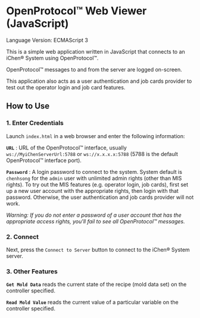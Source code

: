 # OpenProtocol&trade; Web Viewer (JavaScript)

Language Version: ECMAScript 3

This is a simple web application written in JavaScript that connects to an iChen&reg; System using OpenProtocol&trade;.

OpenProtocol&trade; messages to and from the server are logged on-screen.

This application also acts as a user authentication and job cards provider to test out the operator login and job card features.

## How to Use

### 1. Enter Credentials

Launch `index.html` in a web browser and enter the following information:

**`URL`** : URL of the OpenProtocol&trade; interface, usually `ws://MyiChenServerUrl:5788` or `ws://x.x.x.x:5788` (5788 is the default OpenProtocol&trade; interface port).

**`Password`** : A login password to connect to the system.  System default is `chenhsong` for the `admin` user with unlimited admin rights (other than MIS rights).
To try out the MIS features (e.g. operator login, job cards), first set up a new user account with the appropriate rights, then login with that password.
Otherwise, the user authentication and job cards provider will not work.

_Warning: If you do not enter a password of a user account that has the appropriate access rights, you'll fail to see all OpenProtocol&trade; messages._

### 2. Connect

Next, press the `Connect to Server` button to connect to the iChen&reg; System server.

### 3. Other Features

**`Get Mold Data`** reads the current state of the recipe (mold data set) on the controller specified.

**`Read Mold Value`** reads the current value of a particular variable on the controller specified.
